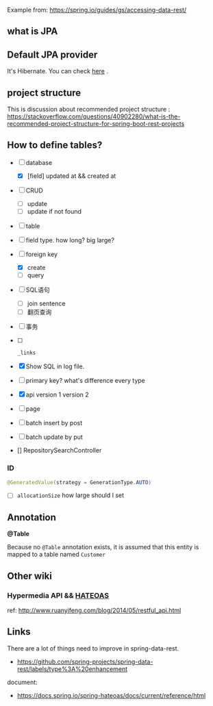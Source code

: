 Example from: https://spring.io/guides/gs/accessing-data-rest/


## what is JPA

## Default JPA provider

It's Hibernate. You can check [here](./src/main/resources/application.yaml) .

## project structure

This is discussion about recommended project
structure : https://stackoverflow.com/questions/40902280/what-is-the-recommended-project-structure-for-spring-boot-rest-projects


## How to define tables? 

- [ ] database

  - [x] [field] updated at && created at

- [ ] CRUD

  - [ ] update
  - [ ] update if not found

- [ ] table

- [ ] field type. how long? big large?

- [ ] foreign key

  - [x] create
  - [ ] query

- [ ] SQL语句

  - [ ] join sentence
  - [ ] 翻页查询

- [ ] 事务

- [ ] ```
  _links
  ```

- [x] Show SQL in log file.

- [ ] primary key? what's difference every type

- [x] api version 1 version 2

- [ ] page

- [ ] batch insert by post

- [ ] batch update by put

- [] RepositorySearchController

### ID

```java
@GeneratedValue(strategy = GenerationType.AUTO)
```

- [ ] `allocationSize` how large should I set

## Annotation

**@Table**

Because no `@Table` annotation exists, it is assumed that this entity is mapped to a table named `Customer`

## Other wiki

### Hypermedia API && [HATEOAS](http://en.wikipedia.org/wiki/HATEOAS)

ref: http://www.ruanyifeng.com/blog/2014/05/restful_api.html

## Links

There are a lot of things need to improve in spring-data-rest.

- https://github.com/spring-projects/spring-data-rest/labels/type%3A%20enhancement

document:

- https://docs.spring.io/spring-hateoas/docs/current/reference/html